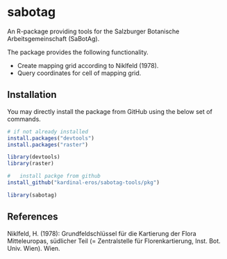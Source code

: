 sabotag
=============

An R-package providing tools for the Salzburger Botanische Arbeitsgemeinschaft (SaBotAg).

The package provides the following functionality.

+ Create mapping grid according to Niklfeld (1978).
+ Query coordinates for cell of mapping grid.

Installation
------------

You may directly install the package from GitHub using the below set of commands.

```R
# if not already installed
install.packages("devtools")
install.packages("raster")

library(devtools)
library(raster)

#	install packge from github
install_github("kardinal-eros/sabotag-tools/pkg")

library(sabotag)
```

References
----------

Niklfeld, H. (1978): Grundfeldschlüssel für die Kartierung der Flora Mitteleuropas, südlicher Teil (= Zentralstelle für Florenkartierung, Inst. Bot. Univ. Wien). Wien.